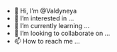 - 👋 Hi, I’m @Valdyneya
- 👀 I’m interested in ...
- 🌱 I’m currently learning ...
- 💞️ I’m looking to collaborate on ...
- 📫 How to reach me ...

<!---
Valdyneya/Valdyneya is a ✨ special ✨ repository because its `README.md` (this file) appears on your GitHub profile.
You can click the Preview link to take a look at your changes.
--->
